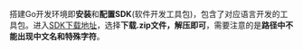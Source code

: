 搭建Go开发环境即**安装**和**配置SDK**(软件开发工具包)，包含了对应语言开发的工具包。进入[SDK下载地址](https://studygolang.com/dl)，选择**下载.zip文件，解压即可**，需要注意的是**路径中不能出现中文名和特殊字符**。



